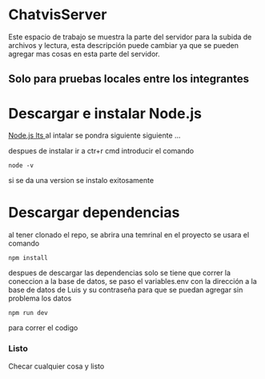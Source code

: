 # ChatvisServer
Este espacio de trabajo se muestra la parte del servidor para la subida de archivos y lectura, esta descripción puede cambiar ya que se pueden agregar mas cosas en esta parte del servidor.
 
## Solo para pruebas locales entre los integrantes
# Descargar e instalar Node.js
[Node.js lts ](https://nodejs.org/en/download/current)
al intalar se pondra siguiente siguiente ...

despues de instalar ir a ctr+r cmd
introducir el comando
```
node -v
```
si se da una version se instalo exitosamente

# Descargar dependencias
al tener clonado el repo, se abrira una temrinal en el proyecto
se usara el comando 
```
npm install 
```
despues de descargar las dependencias solo se tiene que correr la coneccion a la base de datos, se paso el variables.env con la dirección a la base de datos de Luis y su contraseña para que se puedan agregar sin problema los datos

```
npm run dev
```
para correr el codigo
### Listo 
Checar cualquier cosa y listo
